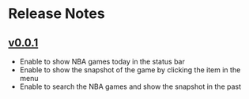 # Release Notes

## [v0.0.1]()

- Enable to show NBA games today in the status bar
- Enable to show the snapshot of the game by clicking the item in the menu
- Enable to search the NBA games and show the snapshot in the past
